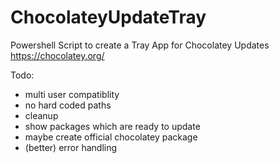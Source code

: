 # ChocolateyUpdateTray
Powershell Script to create a Tray App for Chocolatey Updates https://chocolatey.org/

Todo:
- multi user compatiblity
- no hard coded paths
- cleanup
- show packages which are ready to update
- maybe create official chocolatey package
- (better) error handling
